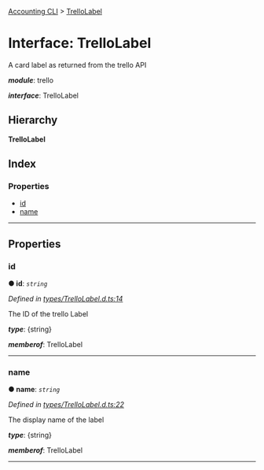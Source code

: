 [Accounting CLI](../README.md) > [TrelloLabel](../interfaces/trellolabel.md)

# Interface: TrelloLabel

A card label as returned from the trello API

*__module__*: trello

*__interface__*: TrelloLabel

## Hierarchy

**TrelloLabel**

## Index

### Properties

* [id](trellolabel.md#id)
* [name](trellolabel.md#name)

---

## Properties

<a id="id"></a>

###  id

**● id**: *`string`*

*Defined in [types/TrelloLabel.d.ts:14](https://github.com/daniellacosse/accounting-cli/blob/d229964/types/TrelloLabel.d.ts#L14)*

The ID of the trello Label

*__type__*: {string}

*__memberof__*: TrelloLabel

___
<a id="name"></a>

###  name

**● name**: *`string`*

*Defined in [types/TrelloLabel.d.ts:22](https://github.com/daniellacosse/accounting-cli/blob/d229964/types/TrelloLabel.d.ts#L22)*

The display name of the label

*__type__*: {string}

*__memberof__*: TrelloLabel

___

